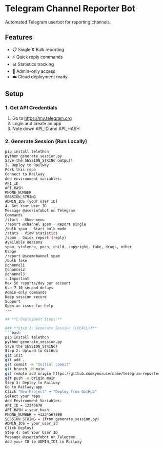 # Telegram Channel Reporter Bot

Automated Telegram userbot for reporting channels.

## Features
- 📋 Single & Bulk reporting
- ⚡ Quick reply commands
- 📊 Statistics tracking
- 🔐 Admin-only access
- ☁️ Cloud deployment ready

## Setup

### 1. Get API Credentials
1. Go to https://my.telegram.org
2. Login and create an app
3. Note down API_ID and API_HASH

### 2. Generate Session (Run Locally)
```bash
pip install telethon
python generate_session.py
Save the SESSION_STRING output!
3. Deploy to Railway
Fork this repo
Connect to Railway
Add environment variables:
API_ID
API_HASH
PHONE_NUMBER
SESSION_STRING
ADMIN_IDS (your user ID)
4. Get Your User ID
Message @userinfobot on Telegram
Commands
/start - Show menu
/report @channel spam - Report single
/bulk spam - Start bulk mode
/stats - View statistics
/spam - Quick report (reply)
Available Reasons
spam, violence, porn, child, copyright, fake, drugs, other
Usage
/report @scamchannel spam
/bulk fake
@channel1
@channel2
@channel3
⚠️ Important
Max 50 reports/day per account
Use 7-10 second delays
Admin-only commands
Keep session secure
Support
Open an issue for help
---

## **🚀 Deployment Steps:**

### **Step 1: Generate Session (LOCALLY)**
```bash
pip install telethon
python generate_session.py
Save the SESSION_STRING!
Step 2: Upload to GitHub
git init
git add .
git commit -m "Initial commit"
git branch -M main
git remote add origin https://github.com/yourusername/telegram-reporter.git
git push -u origin main
Step 3: Deploy to Railway
Go to Railway.app
Click "New Project" → "Deploy from GitHub"
Select your repo
Add Environment Variables:
API_ID = 12345678
API_HASH = your_hash
PHONE_NUMBER = +1234567890
SESSION_STRING = (from generate_session.py)
ADMIN_IDS = your_user_id
Click Deploy!
Step 4: Get Your User ID
Message @userinfobot on Telegram
Add your ID to ADMIN_IDS in Railway
